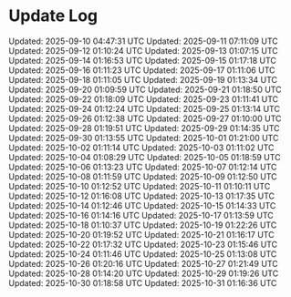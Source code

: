 <!--
MIT License

Copyright (c) 2025 Japer Technology Pty. Ltd.

Permission is hereby granted, free of charge, to any person obtaining a copy
of this software and associated documentation files (the "Software"), to deal
in the Software without restriction, including without limitation the rights
to use, copy, modify, merge, publish, distribute, sublicense, and/or sell
copies of the Software, and to permit persons to whom the Software is
furnished to do so, subject to the following conditions:

The above copyright notice and this permission notice shall be included in all
copies or substantial portions of the Software.

THE SOFTWARE IS PROVIDED "AS IS", WITHOUT WARRANTY OF ANY KIND, EXPRESS OR
IMPLIED, INCLUDING BUT NOT LIMITED TO THE WARRANTIES OF MERCHANTABILITY,
FITNESS FOR A PARTICULAR PURPOSE AND NONINFRINGEMENT. IN NO EVENT SHALL THE
AUTHORS OR COPYRIGHT HOLDERS BE LIABLE FOR ANY CLAIM, DAMAGES OR OTHER
LIABILITY, WHETHER IN AN ACTION OF CONTRACT, TORT OR OTHERWISE, ARISING FROM,
OUT OF OR IN CONNECTION WITH THE SOFTWARE OR THE USE OR OTHER DEALINGS IN THE
SOFTWARE.
-->
# Update Log

Updated: 2025-09-10 04:47:31 UTC
Updated: 2025-09-11 07:11:09 UTC
Updated: 2025-09-12 01:10:24 UTC
Updated: 2025-09-13 01:07:15 UTC
Updated: 2025-09-14 01:16:53 UTC
Updated: 2025-09-15 01:17:18 UTC
Updated: 2025-09-16 01:11:23 UTC
Updated: 2025-09-17 01:11:06 UTC
Updated: 2025-09-18 01:11:05 UTC
Updated: 2025-09-19 01:13:34 UTC
Updated: 2025-09-20 01:09:59 UTC
Updated: 2025-09-21 01:18:50 UTC
Updated: 2025-09-22 01:18:09 UTC
Updated: 2025-09-23 01:11:41 UTC
Updated: 2025-09-24 01:12:24 UTC
Updated: 2025-09-25 01:13:14 UTC
Updated: 2025-09-26 01:12:38 UTC
Updated: 2025-09-27 01:10:00 UTC
Updated: 2025-09-28 01:19:51 UTC
Updated: 2025-09-29 01:14:35 UTC
Updated: 2025-09-30 01:13:55 UTC
Updated: 2025-10-01 01:21:00 UTC
Updated: 2025-10-02 01:11:14 UTC
Updated: 2025-10-03 01:11:02 UTC
Updated: 2025-10-04 01:08:29 UTC
Updated: 2025-10-05 01:18:59 UTC
Updated: 2025-10-06 01:13:23 UTC
Updated: 2025-10-07 01:12:14 UTC
Updated: 2025-10-08 01:11:59 UTC
Updated: 2025-10-09 01:12:50 UTC
Updated: 2025-10-10 01:12:52 UTC
Updated: 2025-10-11 01:10:11 UTC
Updated: 2025-10-12 01:16:08 UTC
Updated: 2025-10-13 01:17:35 UTC
Updated: 2025-10-14 01:12:46 UTC
Updated: 2025-10-15 01:14:33 UTC
Updated: 2025-10-16 01:14:16 UTC
Updated: 2025-10-17 01:13:59 UTC
Updated: 2025-10-18 01:10:37 UTC
Updated: 2025-10-19 01:22:26 UTC
Updated: 2025-10-20 01:19:52 UTC
Updated: 2025-10-21 01:16:17 UTC
Updated: 2025-10-22 01:17:32 UTC
Updated: 2025-10-23 01:15:46 UTC
Updated: 2025-10-24 01:11:46 UTC
Updated: 2025-10-25 01:13:08 UTC
Updated: 2025-10-26 01:20:16 UTC
Updated: 2025-10-27 01:21:49 UTC
Updated: 2025-10-28 01:14:20 UTC
Updated: 2025-10-29 01:19:26 UTC
Updated: 2025-10-30 01:18:58 UTC
Updated: 2025-10-31 01:16:36 UTC
